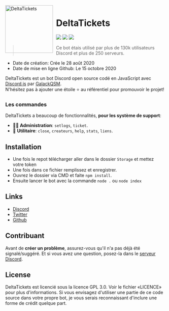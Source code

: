 <img width="150" height="150" align="left" style="float: left; margin: 0 10px 0 0;" alt="DeltaTickets" src="https://images-ext-2.discordapp.net/external/9KwXJOGglBNJZI23sp6rUpf0Q2995ogX-XGIpcvuPTA/https/cdn.discordapp.com/avatars/758056844240617502/a4f8733d76152865c78e1f7c60f3c03a.webp">  

# DeltaTickets

[![](https://img.shields.io/discord/761541041152983050.svg?logo=discord&colorB=7289DA)](https://discord.gg/VAatzcw)
[![](https://img.shields.io/badge/discord.js-v12.0.0--dev-blue.svg?logo=npm)](https://github.com/discordjs)
[![](https://img.shields.io/badge/paypal-donate-blue.svg)](https://www.paypal.com/paypalme/DeltaBot)

> Ce bot étais utilisé par plus de 130k utilisateurs Discord et plus de 250 serveurs.

* Date de création: Crée le 28 août 2020
* Date de mise en ligne Github: Le 15 octobre 2020

DeltaTickets est un bot Discord open source codé en JavaScript avec [Discord.js](https://discord.js.org) par [GalackQSM](https://github.com/GalackQSM).  
N'hésitez pas à ajouter une étoile ⭐ au référentiel pour promouvoir le projet!

### Les commandes

DeltaTickets a beaucoup de fonctionnalités, **pour les système de support**:

*   👩‍💼 **Administration**: `setlogs`, `ticket`. 
*   📔 **Utilitaire**: `close`, `createurs`, `help`, `stats`, `liens`.

## Installation

* Une fois le repot télécharger aller dans le dossier `Storage` et mettez votre token
* Une fois dans ce fichier remplissez et enregistrer.
* Ouvrez le dossier via CMD et faite `npm install`.
* Ensuite lancer le bot avec la commande `node .` ou `node index`

## Links

*   [Discord](https://discord.gg/VAatzcw)
*   [Twitter](https://twitter.com/DeltaBotInc)
*   [Github](https://github.com/GalackQSM)

## Contribuant

Avant de **créer un problème**, assurez-vous qu'il n'a pas déjà été signalé/suggéré.
Et si vous avez une question, posez-la dans le [serveur Discord](https://discord.gg/VAatzcw).

## License

DeltaTickets est licencié sous la licence GPL 3.0. Voir le fichier «LICENCE» pour plus d'informations. Si vous envisagez d'utiliser une partie de ce code source dans votre propre bot, je vous serais reconnaissant d'inclure une forme de crédit quelque part.
